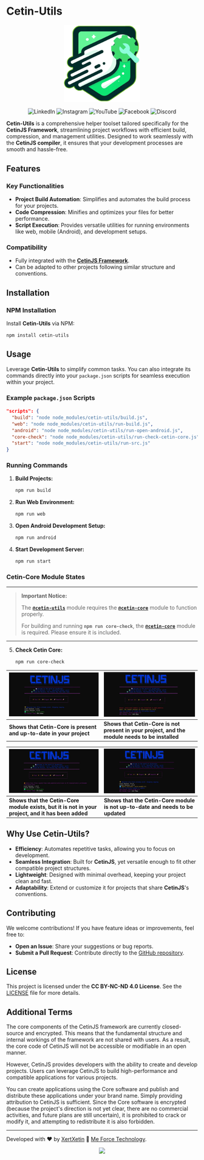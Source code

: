 # Cetin-Utils

<p align="center">
<img src="https://raw.githubusercontent.com/xertxetin/CetinJS/main/docs/media/cetin-utils-logo.png" alt="CetinJS Logo" width="200px">
</p>

<p align="center">
<a href="https://www.linkedin.com/company/me-force/" style="text-decoration: none;">
<img src="https://img.shields.io/badge/LinkedIn-0077B5?style=for-the-badge&logo=linkedin&logoColor=white" alt="LinkedIn">
</a>
<a href="https://www.instagram.com/meforce.technology/" style="text-decoration: none;">
<img src="https://img.shields.io/badge/Instagram-E4405F?style=for-the-badge&logo=instagram&logoColor=white" alt="Instagram">
</a>
<a href="https://www.youtube.com/@meforcetechnology/" style="text-decoration: none;">
<img src="https://img.shields.io/badge/YouTube-FF0000?style=for-the-badge&logo=youtube&logoColor=white" alt="YouTube">
</a>
<a href="https://www.facebook.com/meforce.tr" style="text-decoration: none;">
<img src="https://img.shields.io/badge/Facebook-1877F2?style=for-the-badge&logo=facebook&logoColor=white" alt="Facebook">
</a>
<a href="https://discord.gg/4xh8GE6CYE" style="text-decoration: none;">
<img src="https://img.shields.io/badge/Discord-7289DA?style=for-the-badge&logo=discord&logoColor=white" alt="Discord">
</a>
</p>

**Cetin-Utils** is a comprehensive helper toolset tailored specifically for the **CetinJS Framework**, streamlining project workflows with efficient build, compression, and management utilities. Designed to work seamlessly with the **CetinJS compiler**, it ensures that your development processes are smooth and hassle-free.

## Features

### Key Functionalities
- **Project Build Automation**: Simplifies and automates the build process for your projects.
- **Code Compression**: Minifies and optimizes your files for better performance.
- **Script Execution**: Provides versatile utilities for running environments like web, mobile (Android), and development setups.

### Compatibility
- Fully integrated with the [**CetinJS Framework**](https://github.com/xertxetin/CetinJS/).
- Can be adapted to other projects following similar structure and conventions.


## Installation

### NPM Installation
Install **Cetin-Utils** via NPM:

```bash
npm install cetin-utils
```

## Usage

Leverage **Cetin-Utils** to simplify common tasks. You can also integrate its commands directly into your `package.json` scripts for seamless execution within your project.

### Example `package.json` Scripts

```json
"scripts": {
  "build": "node node_modules/cetin-utils/build.js",
  "web": "node node_modules/cetin-utils/run-build.js",
  "android": "node node_modules/cetin-utils/run-open-android.js",
  "core-check": "node node_modules/cetin-utils/run-check-cetin-core.js",
  "start": "node node_modules/cetin-utils/run-src.js"
}
```

### Running Commands
1. **Build Projects:**
   ```bash
   npm run build
   ```
2. **Run Web Environment:**
   ```bash
   npm run web
   ```
3. **Open Android Development Setup:**
   ```bash
   npm run android
   ```
4. **Start Development Server:**
   ```bash
   npm run start
   ```

### Cetin-Core Module States

---

> **Important Notice:** 
> 
> The [**`@cetin-utils`**](https://www.npmjs.com/package/cetin-utils) module requires the [**`@cetin-core`**](https://www.npmjs.com/package/cetin-core) module to function properly.
> 
> For building and running **`npm run core-check`**, the [**`@cetin-core`**](https://www.npmjs.com/package/cetin-core) module is required. Please ensure it is included.

---

5. **Check Cetin Core:**
   ```bash
   npm run core-check
   ```

| ![Cetin-Core Available](https://raw.githubusercontent.com/xertxetin/CetinJS/main/docs/media/cetin-utils/available-core.jpg) | ![Cetin-Core Not Available](https://raw.githubusercontent.com/xertxetin/CetinJS/main/docs/media/cetin-utils/not-core.jpg) |
| ---------------------------------------------------------------------------------------------------------------------- | -------------------------------------------------------------------------------------------------------------------- |
| **Shows that Cetin-Core is present and up-to-date in your project** | **Shows that Cetin-Core is not present in your project, and the module needs to be installed** |

| ![Cetin-Core Update Install](https://raw.githubusercontent.com/xertxetin/CetinJS/main/docs/media/cetin-utils/update-install-core.jpg) | ![Cetin-Core New Version](https://raw.githubusercontent.com/xertxetin/CetinJS/main/docs/media/cetin-utils/new-version-core.jpg) |
| ---------------------------------------------------------------------------------------------------------------------------- | ---------------------------------------------------------------------------------------------------------------------------- |
| **Shows that the Cetin-Core module exists, but it is not in your project, and it has been added** | **Shows that the Cetin-Core module is not up-to-date and needs to be updated** |


## Why Use Cetin-Utils?

- **Efficiency**: Automates repetitive tasks, allowing you to focus on development.
- **Seamless Integration**: Built for **CetinJS**, yet versatile enough to fit other compatible project structures.
- **Lightweight**: Designed with minimal overhead, keeping your project clean and fast.
- **Adaptability**: Extend or customize it for projects that share **CetinJS**'s conventions.


## Contributing

We welcome contributions! If you have feature ideas or improvements, feel free to:

- **Open an Issue**: Share your suggestions or bug reports.
- **Submit a Pull Request**: Contribute directly to the [GitHub repository](https://github.com/xertxetin/cetin-utils/pulls).



## License

This project is licensed under the **CC BY-NC-ND 4.0 License**. See the [LICENSE](./LICENSE.md) file for more details.

## Additional Terms
The core components of the CetinJS framework are currently closed-source and encrypted. This means that the fundamental structure and internal workings of the framework are not shared with users. As a result, the core code of CetinJS will not be accessible or modifiable in an open manner.

However, CetinJS provides developers with the ability to create and develop projects. Users can leverage CetinJS to build high-performance and compatible applications for various projects.

You can create applications using the Core software and publish and distribute these applications under your brand name. Simply providing attribution to CetinJS is sufficient. Since the Core software is encrypted (because the project's direction is not yet clear, there are no commercial activities, and future plans are still uncertain), it is prohibited to crack or modify it, and attempting to redistribute it is also forbidden.

---

Developed with ❤️ by [XertXetin](https://www.google.com/search?q=XertXetin) 🚀 [Me Force Technology](https://www.meforcetechnology.com/).

<p align="center">
<a href="https://www.buymeacoffee.com/xertxetin" style="text-decoration:none;"><img src="https://img.buymeacoffee.com/button-api/?text=Buy me a coffee&emoji=&slug=xertxetin&button_colour=BD5FFF&font_colour=ffffff&font_family=Comic&outline_colour=000000&coffee_colour=FFDD00" /></a>
</p>